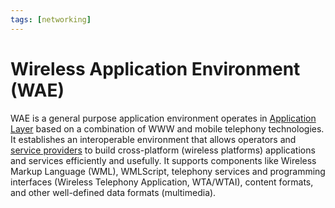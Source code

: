 ```yaml
---
tags: [networking]
---
```


# Wireless Application Environment (WAE)

WAE is a general purpose application environment operates in [Application Layer](202206131856.md)
based on a combination of WWW and mobile telephony technologies. It establishes
an interoperable environment that allows operators and [service providers](202209271141.md)
to build cross-platform (wireless platforms) applications and services
efficiently and usefully. It supports components like Wireless Markup Language
(WML), WMLScript, telephony services and programming interfaces (Wireless
Telephony Application, WTA/WTAI), content formats, and other well-defined data
formats (multimedia).
